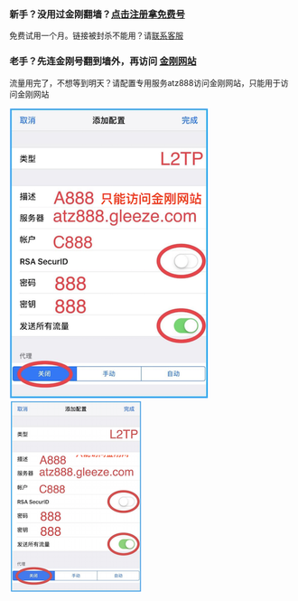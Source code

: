 ### 新手？没用过金刚翻墙？[点击注册拿免费号](https://myfasttrack.org/midman/testfm.php)
免费试用一个月。链接被封杀不能用？请[联系客服](mailto:cs@a2zitpro.com)
### 老手？先连金刚号翻到墙外，再访问 [金刚网站](https://a2zitpro.net/zh)   
流量用完了，不想等到明天？请配置专用服务atz888访问金刚网站，只能用于访问金刚网站

![athird](888.png) 
![athird](setup8882.png) 
